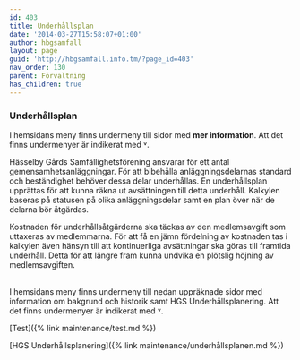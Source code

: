 ```yaml
---
id: 403
title: Underhållsplan
date: '2014-03-27T15:58:07+01:00'
author: hbgsamfall
layout: page
guid: 'http://hbgsamfall.info.tm/?page_id=403'
nav_order: 130
parent: Förvaltning
has_children: true
---
```


### Underhållsplan  
 
I hemsidans meny finns undermeny till sidor med **mer information**. Att det finns undermenyer är indikerat med ˅.

Hässelby Gårds Samfällighetsförening ansvarar för ett antal gemensamhetsanläggningar. För att bibehålla anläggningsdelarnas standard och beständighet behöver dessa delar underhållas. En underhållsplan upprättas för att kunna räkna ut avsättningen till detta underhåll. Kalkylen baseras på statusen på olika anläggningsdelar samt en plan över när de delarna bör åtgärdas.

Kostnaden för underhållsåtgärderna ska täckas av den medlemsavgift som uttaxeras av medlemmarna. För att få en jämn fördelning av kostnaden tas i kalkylen även hänsyn till att kontinuerliga avsättningar ska göras till framtida underhåll. Detta för att längre fram kunna undvika en plötslig höjning av medlemsavgiften.

<BR>
I hemsidans meny finns undermeny till nedan uppräknade sidor med information om bakgrund och historik samt HGS Underhållsplanering. Att det finns undermenyer är indikerat med ˅.

[Test]({% link maintenance/test.md %})

[HGS Underhållsplanering]({% link maintenance/underhållsplanen.md %})

